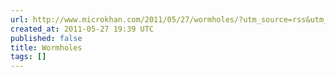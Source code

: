 ```yaml
---
url: http://www.microkhan.com/2011/05/27/wormholes/?utm_source=rss&utm_medium=rss&utm_campaign=wormholes
created_at: 2011-05-27 19:39 UTC
published: false
title: Wormholes
tags: []
---
```



